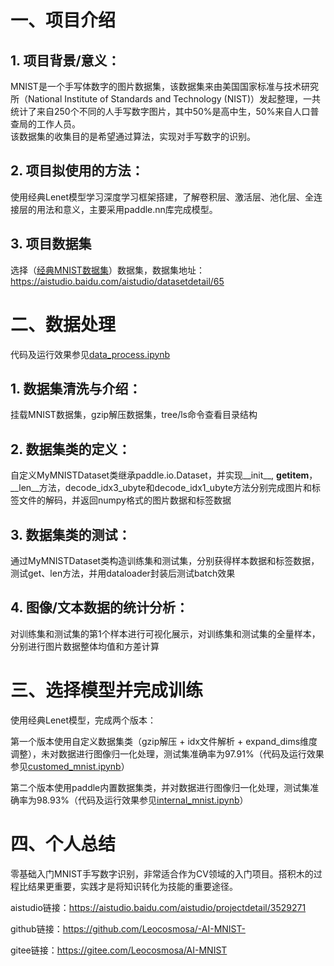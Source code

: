 # 一、项目介绍

## 1. 项目背景/意义：
MNIST是一个手写体数字的图片数据集，该数据集来由美国国家标准与技术研究所（National Institute of Standards and Technology (NIST)）发起整理，一共统计了来自250个不同的人手写数字图片，其中50%是高中生，50%来自人口普查局的工作人员。   
该数据集的收集目的是希望通过算法，实现对手写数字的识别。

## 2. 项目拟使用的方法：
使用经典Lenet模型学习深度学习框架搭建，了解卷积层、激活层、池化层、全连接层的用法和意义，主要采用paddle.nn库完成模型。

## 3. 项目数据集
选择（[经典MNIST数据集](https://aistudio.baidu.com/aistudio/datasetdetail/65)）数据集，数据集地址：https://aistudio.baidu.com/aistudio/datasetdetail/65

# 二、数据处理
代码及运行效果参见[data_process.ipynb](./data_process.ipynb)

## 1. 数据集清洗与介绍：
挂载MNIST数据集，gzip解压数据集，tree/ls命令查看目录结构

## 2. 数据集类的定义：
自定义MyMNISTDataset类继承paddle.io.Dataset，并实现__init__, __getitem__，__len__方法，decode_idx3_ubyte和decode_idx1_ubyte方法分别完成图片和标签文件的解码，并返回numpy格式的图片数据和标签数据

## 3. 数据集类的测试：
通过MyMNISTDataset类构造训练集和测试集，分别获得样本数据和标签数据，测试get、len方法，并用dataloader封装后测试batch效果

## 4. 图像/文本数据的统计分析：
对训练集和测试集的第1个样本进行可视化展示，对训练集和测试集的全量样本，分别进行图片数据整体均值和方差计算

# 三、选择模型并完成训练

使用经典Lenet模型，完成两个版本：

第一个版本使用自定义数据集类（gzip解压 + idx文件解析 + expand_dims维度调整），未对数据进行图像归一化处理，测试集准确率为97.91%（代码及运行效果参见[customed_mnist.ipynb](./customed_mnist.ipynb)）

第二个版本使用paddle内置数据集类，并对数据进行图像归一化处理，测试集准确率为98.93%（代码及运行效果参见[internal_mnist.ipynb](./internal_mnist.ipynb)）

# 四、个人总结

零基础入门MNIST手写数字识别，非常适合作为CV领域的入门项目。搭积木的过程比结果更重要，实践才是将知识转化为技能的重要途径。

aistudio链接：https://aistudio.baidu.com/aistudio/projectdetail/3529271

github链接：https://github.com/Leocosmosa/-AI-MNIST-

gitee链接：https://gitee.com/Leocosmosa/AI-MNIST
